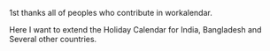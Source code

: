 1st thanks all of peoples who contribute in workalendar.

Here I want to extend the Holiday Calendar for India, Bangladesh and Several other countries.